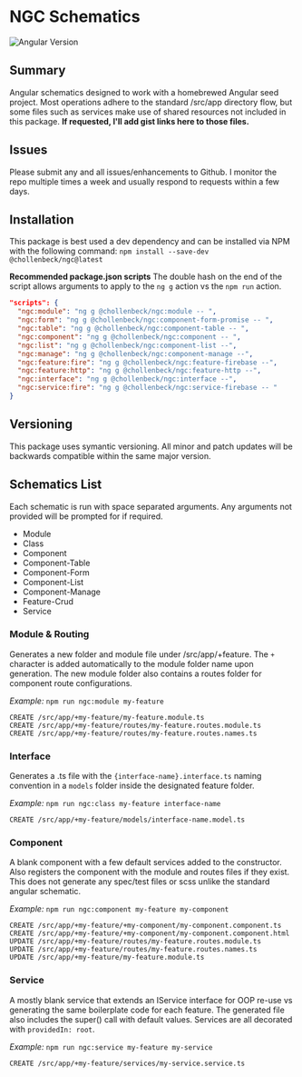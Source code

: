 # NGC Schematics

![Angular Version](https://img.shields.io/badge/Angular-v9.0.1-informational)

## Summary
Angular schematics designed to work with a homebrewed Angular seed project. Most operations adhere to the standard /src/app directory flow, but some files such as services make use of shared resources not included in this package. **If requested, I'll add gist links here to those files.**

## Issues
Please submit any and all issues/enhancements to Github. I monitor the repo multiple times a week and usually respond to requests within a few days.


## Installation
This package is best used a dev dependency and can be installed via NPM with the following command:
`npm install --save-dev @chollenbeck/ngc@latest`

**Recommended package.json scripts**
The double hash on the end of the script allows arguments to apply to the `ng g` action vs the `npm run` action.
```json
"scripts": {
  "ngc:module": "ng g @chollenbeck/ngc:module -- ",
  "ngc:form": "ng g @chollenbeck/ngc:component-form-promise -- ",
  "ngc:table": "ng g @chollenbeck/ngc:component-table -- ",
  "ngc:component": "ng g @chollenbeck/ngc:component -- ",
  "ngc:list": "ng g @chollenbeck/ngc:component-list --",
  "ngc:manage": "ng g @chollenbeck/ngc:component-manage --",
  "ngc:feature:fire": "ng g @chollenbeck/ngc:feature-firebase --",
  "ngc:feature:http": "ng g @chollenbeck/ngc:feature-http --",
  "ngc:interface": "ng g @chollenbeck/ngc:interface --",
  "ngc:service:fire": "ng g @chollenbeck/ngc:service-firebase -- "
}
```

## Versioning
This package uses symantic versioning. All minor and patch updates will be backwards compatible within the same major version.


## Schematics List
Each schematic is run with space separated arguments. Any arguments not provided will be prompted for if required.

- Module
- Class
- Component
- Component-Table
- Component-Form
- Component-List
- Component-Manage
- Feature-Crud
- Service

### Module & Routing
Generates a new folder and module file under /src/app/+feature. The `+` character is added automatically to the module folder name upon generation. The new module folder also contains a routes folder for component route configurations.

*Example:* `npm run ngc:module my-feature`
```
CREATE /src/app/+my-feature/my-feature.module.ts
CREATE /src/app/+my-feature/routes/my-feature.routes.module.ts
CREATE /src/app/+my-feature/routes/my-feature.routes.names.ts
```

### Interface
Generates a .ts file with the `{interface-name}.interface.ts` naming convention in a `models` folder inside the designated feature folder.

*Example:* `npm run ngc:class my-feature interface-name`
```
CREATE /src/app/+my-feature/models/interface-name.model.ts
```

### Component
A blank component with a few default services added to the constructor. Also registers the component with the module and routes files if they exist. This does not generate any spec/test files or scss unlike the standard angular schematic.

*Example:* `npm run ngc:component my-feature my-component`
```
CREATE /src/app/+my-feature/+my-component/my-component.component.ts
CREATE /src/app/+my-feature/+my-component/my-component.component.html
UPDATE /src/app/+my-feature/routes/my-feature.routes.module.ts
UPDATE /src/app/+my-feature/routes/my-feature.routes.names.ts
UPDATE /src/app/+my-feature/my-feature.module.ts
```

### Service
A mostly blank service that extends an IService interface for OOP re-use vs generating the same boilerplate code for each feature. The generated file also includes the super() call with default values. Services are all decorated with `providedIn: root`.

*Example:* `npm run ngc:service my-feature my-service`
```
CREATE /src/app/+my-feature/services/my-service.service.ts
```
